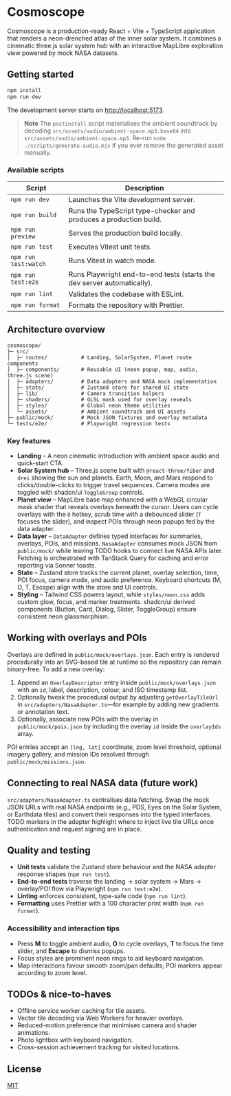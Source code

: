 # Cosmoscope

Cosmoscope is a production-ready React + Vite + TypeScript application that renders a neon-drenched atlas of the inner solar system. It combines a cinematic three.js solar system hub with an interactive MapLibre exploration view powered by mock NASA datasets.

## Getting started

```bash
npm install
npm run dev
```

The development server starts on [http://localhost:5173](http://localhost:5173).

> **Note**
> The `postinstall` script materialises the ambient soundtrack by decoding
> `src/assets/audio/ambient-space.mp3.base64` into
> `src/assets/audio/ambient-space.mp3`. Re-run `node ./scripts/generate-audio.mjs`
> if you ever remove the generated asset manually.

### Available scripts

| Script | Description |
| ------ | ----------- |
| `npm run dev` | Launches the Vite development server. |
| `npm run build` | Runs the TypeScript type-checker and produces a production build. |
| `npm run preview` | Serves the production build locally. |
| `npm run test` | Executes Vitest unit tests. |
| `npm run test:watch` | Runs Vitest in watch mode. |
| `npm run test:e2e` | Runs Playwright end-to-end tests (starts the dev server automatically). |
| `npm run lint` | Validates the codebase with ESLint. |
| `npm run format` | Formats the repository with Prettier. |

## Architecture overview

```
cosmoscope/
├─ src/
│  ├─ routes/           # Landing, SolarSystem, Planet route components
│  ├─ components/       # Reusable UI (neon popup, map, audio, three.js scene)
│  ├─ adapters/         # Data adapters and NASA mock implementation
│  ├─ state/            # Zustand store for shared UI state
│  ├─ lib/              # Camera transition helpers
│  ├─ shaders/          # GLSL mask used for overlay reveals
│  ├─ styles/           # Global neon theme utilities
│  └─ assets/           # Ambient soundtrack and UI assets
├─ public/mock/         # Mock JSON fixtures and overlay metadata
└─ tests/e2e/           # Playwright regression tests
```

### Key features

- **Landing** – A neon cinematic introduction with ambient space audio and quick-start CTA.
- **Solar System hub** – Three.js scene built with `@react-three/fiber` and `drei` showing the sun and planets. Earth, Moon, and Mars respond to clicks/double-clicks to trigger travel sequences. Camera modes are toggled with shadcn/ui `ToggleGroup` controls.
- **Planet view** – MapLibre base map enhanced with a WebGL circular mask shader that reveals overlays beneath the cursor. Users can cycle overlays with the `O` hotkey, scrub time with a debounced slider (`T` focuses the slider), and inspect POIs through neon popups fed by the data adapter.
- **Data layer** – `DataAdapter` defines typed interfaces for summaries, overlays, POIs, and missions. `NasaAdapter` consumes mock JSON from `public/mock/` while leaving TODO hooks to connect live NASA APIs later. Fetching is orchestrated with TanStack Query for caching and error reporting via Sonner toasts.
- **State** – Zustand store tracks the current planet, overlay selection, time, POI focus, camera mode, and audio preference. Keyboard shortcuts (M, O, T, Escape) align with the store and UI controls.
- **Styling** – Tailwind CSS powers layout, while `styles/neon.css` adds custom glow, focus, and marker treatments. shadcn/ui derived components (Button, Card, Dialog, Slider, ToggleGroup) ensure consistent neon glassmorphism.

## Working with overlays and POIs

Overlays are defined in `public/mock/overlays.json`. Each entry is rendered procedurally into an SVG-based tile at runtime so the repository can remain binary-free. To add a new overlay:

1. Append an `OverlayDescriptor` entry inside `public/mock/overlays.json` with an `id`, label, description, colour, and ISO timestamp list.
2. Optionally tweak the procedural output by adjusting `getOverlayTileUrl` in `src/adapters/NasaAdapter.ts`—for example by adding new gradients or annotation text.
3. Optionally, associate new POIs with the overlay in `public/mock/pois.json` by including the overlay `id` inside the `overlayIds` array.

POI entries accept an `[lng, lat]` coordinate, zoom level threshold, optional imagery gallery, and mission IDs resolved through `public/mock/missions.json`.

## Connecting to real NASA data (future work)

`src/adapters/NasaAdapter.ts` centralises data fetching. Swap the mock JSON URLs with real NASA endpoints (e.g., PDS, Eyes on the Solar System, or Earthdata tiles) and convert their responses into the typed interfaces. TODO markers in the adapter highlight where to inject live tile URLs once authentication and request signing are in place.

## Quality and testing

- **Unit tests** validate the Zustand store behaviour and the NASA adapter response shapes (`npm run test`).
- **End-to-end tests** traverse the landing → solar system → Mars → overlay/POI flow via Playwright (`npm run test:e2e`).
- **Linting** enforces consistent, type-safe code (`npm run lint`).
- **Formatting** uses Prettier with a 100 character print width (`npm run format`).

### Accessibility and interaction tips

- Press **M** to toggle ambient audio, **O** to cycle overlays, **T** to focus the time slider, and **Escape** to dismiss popups.
- Focus styles are prominent neon rings to aid keyboard navigation.
- Map interactions favour smooth zoom/pan defaults; POI markers appear according to zoom level.

## TODOs & nice-to-haves

- Offline service worker caching for tile assets.
- Vector tile decoding via Web Workers for heavier overlays.
- Reduced-motion preference that minimises camera and shader animations.
- Photo lightbox with keyboard navigation.
- Cross-session achievement tracking for visited locations.

## License

[MIT](./LICENSE)
